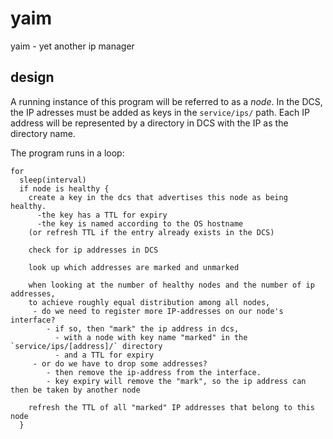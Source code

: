 # yaim
yaim - yet another ip manager


## design
A running instance of this program will be referred to as a _node_.
In the DCS, the IP adresses must be added as keys in the `service/ips/` path.
Each IP address will be represented by a directory in DCS with the IP as the directory name. 

The program runs in a loop:
```
for
  sleep(interval)
  if node is healthy {
    create a key in the dcs that advertises this node as being healthy.
      -the key has a TTL for expiry
      -the key is named according to the OS hostname
    (or refresh TTL if the entry already exists in the DCS) 
    
    check for ip addresses in DCS
    
    look up which addresses are marked and unmarked
    
    when looking at the number of healthy nodes and the number of ip addresses,
    to achieve roughly equal distribution among all nodes,
     - do we need to register more IP-addresses on our node's interface?
        - if so, then "mark" the ip address in dcs,
          - with a node with key name "marked" in the `service/ips/[address]/` directory
          - and a TTL for expiry
     - or do we have to drop some addresses?
        - then remove the ip-address from the interface.
        - key expiry will remove the "mark", so the ip address can then be taken by another node
    
    refresh the TTL of all "marked" IP addresses that belong to this node
  }
```
